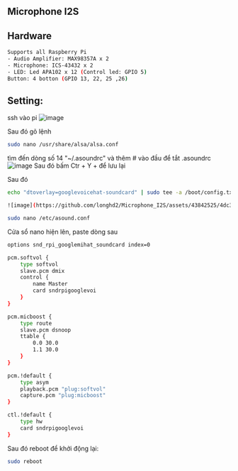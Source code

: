 ## Microphone I2S

## Hardware
```sh
Supports all Raspberry Pi 
- Audio Amplifier: MAX98357A x 2
- Microphone: ICS-43432 x 2
- LED: Led APA102 x 12 (Control led: GPIO 5)
Button: 4 botton (GPIO 13, 22, 25 ,26)

```
## Setting:
ssh vào pi
![image](https://github.com/longhd2/Microphone_I2S/assets/43842525/8f03b8be-271c-4e4f-bbb9-c9465eb33fb5)

Sau đó gõ lệnh
```sh
sudo nano /usr/share/alsa/alsa.conf
```
tìm đến dòng số 14 "~/.asoundrc" và thêm # vào đầu để tắt .asoundrc
![image](https://github.com/longhd2/Microphone_I2S/assets/43842525/ca1c2de4-11de-46ba-8096-25cafe1e0121)
Sau đó bấm Ctr + Y + để lưu lại

Sau đó
```sh
echo "dtoverlay=googlevoicehat-soundcard" | sudo tee -a /boot/config.txt

![image](https://github.com/longhd2/Microphone_I2S/assets/43842525/4dc3bae1-6cd2-4f90-946b-783b4f90ebe8)

```


```sh
sudo nano /etc/asound.conf
```
Cửa sổ nano hiện lên, paste dòng sau

```sh
options snd_rpi_googlemihat_soundcard index=0

pcm.softvol {
    type softvol
    slave.pcm dmix
    control {
        name Master
        card sndrpigooglevoi
    }
}

pcm.micboost {
    type route
    slave.pcm dsnoop
    ttable {
        0.0 30.0
        1.1 30.0
    }
}

pcm.!default {
    type asym
    playback.pcm "plug:softvol"
    capture.pcm "plug:micboost"
}

ctl.!default {
    type hw
    card sndrpigooglevoi
}


```
Sau đó reboot để khởi động lại:
```sh
sudo reboot
```
